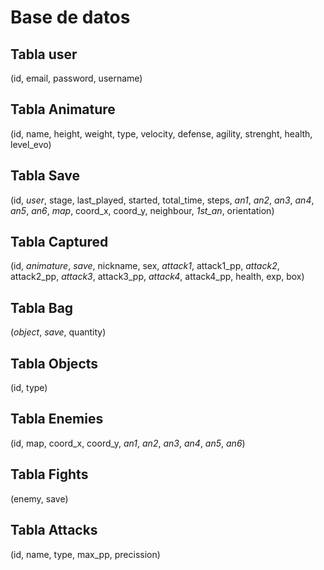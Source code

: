 # Base de datos #

## Tabla user ##
(id, email, password, username)

## Tabla Animature ##
(id, name, height, weight, type, velocity, defense, agility, strenght, health, level_evo)

## Tabla Save ##
(id, *user*, stage, last_played, started, total_time, steps, *an1*, *an2*, *an3*, *an4*, *an5*, *an6*, *map*, coord_x, coord_y, neighbour, *1st_an*, orientation)

## Tabla Captured ##
(id, *animature*, *save*, nickname, sex, *attack1*, attack1_pp, *attack2*, attack2_pp, *attack3*, attack3_pp, *attack4*, attack4_pp, health, exp, box)

## Tabla Bag ##
(*object*, *save*, quantity)

## Tabla Objects ##
(id, type)

## Tabla Enemies ##
(id, map, coord_x, coord_y, *an1*, *an2*, *an3*, *an4*, *an5*, *an6*)

## Tabla Fights ##
(enemy, save)

## Tabla Attacks ##
(id, name, type, max_pp, precission)